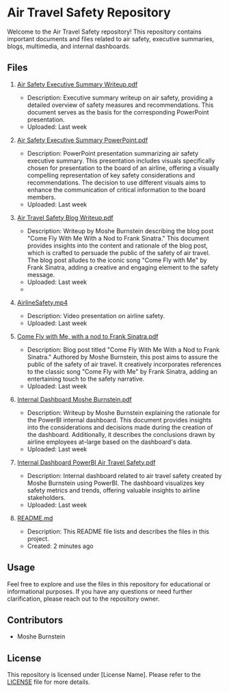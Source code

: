 # Air Travel Safety Repository

Welcome to the Air Travel Safety repository! This repository contains important documents and files related to air safety, executive summaries, blogs, multimedia, and internal dashboards.

## Files

1. [Air Safety Executive Summary Writeup.pdf](Air%20Safety%20Executive%20Summary%20Writeup.pdf)
   - Description: Executive summary writeup on air safety, providing a detailed overview of safety measures and recommendations. This document serves as the basis for the corresponding PowerPoint presentation.
   - Uploaded: Last week

2. [Air Safety Executive Summary PowerPoint.pdf](Air%20Safety%20Executive%20SummaryPowerPoint.pdf)
   - Description: PowerPoint presentation summarizing air safety executive summary. This presentation includes visuals specifically chosen for presentation to the board of an airline, offering a visually compelling representation of key safety considerations and recommendations. The decision to use different visuals aims to enhance the communication of critical information to the board members.
   - Uploaded: Last week

3. [Air Travel Safety Blog Writeup.pdf](Air%20Travel%20Safety%20Blog%20Writeup.pdf)
   - Description: Writeup by Moshe Burnstein describing the blog post "Come Fly With Me With a Nod to Frank Sinatra." This document provides insights into the content and rationale of the blog post, which is crafted to persuade the public of the safety of air travel. The blog post alludes to the iconic song "Come Fly with Me" by Frank Sinatra, adding a creative and engaging element to the safety message.
   - Uploaded: Last week
   - 
4. [AirlineSafety.mp4](AirlineSafety.mp4)
   - Description: Video presentation on airline safety.
   - Uploaded: Last week

5. [Come Fly with Me, with a nod to Frank Sinatra.pdf](Come%20Fly%20with%20Me,%20with%20a%20nod%20to%20Frank%20Sinatra.pdf)
   - Description: Blog post titled "Come Fly With Me With a Nod to Frank Sinatra." Authored by Moshe Burnstein, this post aims to assure the public of the safety of air travel. It creatively incorporates references to the classic song "Come Fly with Me" by Frank Sinatra, adding an entertaining touch to the safety narrative.
   - Uploaded: Last week
     
6. [Internal Dashboard Moshe Burnstein.pdf](Internal%20Dashboard%20Moshe%20Burnstein.pdf)
   - Description: Writeup by Moshe Burnstein explaining the rationale for the PowerBI internal dashboard. This document provides insights into the considerations and decisions made during the creation of the dashboard. Additionally, it describes the conclusions drawn by airline employees at-large based on the dashboard's data.
   - Uploaded: Last week

7. [Internal Dashboard PowerBI Air Travel Safety.pdf](Internal%20Dashboard%20PowerBI%20Air%20Travel%20Safety.pdf)
   - Description: Internal dashboard related to air travel safety created by Moshe Burnstein using PowerBI. The dashboard visualizes key safety metrics and trends, offering valuable insights to airline stakeholders.
   - Uploaded: Last week


8. [README.md](README.md)
   - Description: This README file lists and describes the files in this project.
   - Created: 2 minutes ago

## Usage

Feel free to explore and use the files in this repository for educational or informational purposes. If you have any questions or need further clarification, please reach out to the repository owner.

## Contributors

- Moshe Burnstein
  

## License

This repository is licensed under [License Name]. Please refer to the [LICENSE](LICENSE) file for more details.


